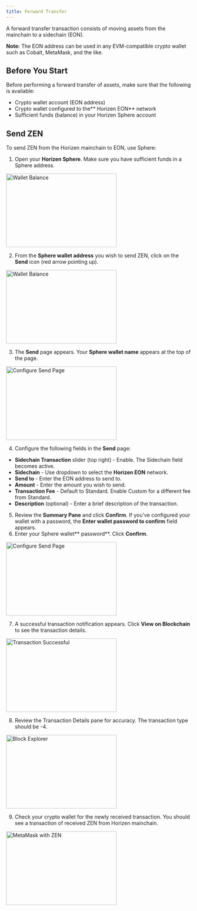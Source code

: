 ```yaml
---
title: Forward Transfer
---
```


A forward transfer transaction consists of moving assets from the mainchain to a sidechain (EON). 

**Note:** The EON address can be used in any EVM-compatible crypto wallet such as Cobalt, MetaMask, and the like.


## Before You Start

Before performing a forward transfer of assets, make sure that the following is available:



* Crypto wallet account (EON address)
* Crypto wallet configured to the** Horizen EON** network
* Sufficient funds (balance) in your Horizen Sphere account


## Send ZEN

To send ZEN from the Horizen mainchain to EON, use Sphere: 



1. Open your **Horizen Sphere**. Make sure you have sufficient funds in a Sphere address. 

<p>
<img src={require("/img/docs/forward/forward_sphere_mywalletsend2.png").default} alt="Wallet Balance" width="300" height="200" />
</p>

2. From the **Sphere wallet address** you wish to send ZEN, click on the **Send** icon (red arrow pointing up).

<p>
<img src={require("/img/docs/forward/forward_sphere_sendicon3.png").default} alt="Wallet Balance" width="300" height="200" />
</p>



3. The **Send** page appears. Your **Sphere wallet name** appears at the top of the page.

<p>
<img src={require("/img/docs/forward/forward_sphere_send2eon4.png").default} alt="Configure Send Page" width="300" height="200" />
</p>

4. Configure the following fields in the **Send** page:
* **Sidechain Transaction** slider (top right) - Enable. The Sidechain field becomes active.
* **Sidechain**  - Use dropdown to select the **Horizen EON** network.
* **Send to**  - Enter the EON address to send to.
* **Amount**  - Enter the amount you wish to send.
* **Transaction Fee** - Default to Standard. Enable Custom for a different fee from Standard.
* **Description** (optional) - Enter a brief description of the transaction.
5. Review the **Summary Pane** and click **Confirm**. If you’ve configured your wallet with a password, the **Enter wallet password to confirm** field appears. 
6. Enter your Sphere wallet** password**. Click **Confirm**.

<p>
<img src={require("/img/docs/forward/forward_sphere_confirmpass5.png").default} alt="Configure Send Page" width="300" height="200" />
</p>



7. A successful transaction notification appears. Click **View on Blockchain** to see the transaction details.

<p>
<img src={require("/img/docs/forward/forward_sphere_transuccessful6.png").default} alt="Transaction Successful" width="300" height="200" />
</p>

8. Review the Transaction Details pane for accuracy. The transaction type should be -4.

<p>
<img src={require("/img/docs/forward/forward_blockexplorer_trans7.png").default} alt="Block Explorer" width="300" height="200" />
</p>


9. Check your crypto wallet for the newly received transaction. You should see a transaction of received ZEN from Horizen mainchain.

<p>
<img src={require("/img/docs/forward/forward_metamask_zen8.png").default} alt="MetaMask with ZEN" width="300" height="200" />
</p>

